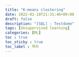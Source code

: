 ```yaml
---
title: "K-means clustering"
date: 2022-02-10T21:31:46+09:00
draft: false
description: "[SQL] : Testdome"
tags: [Unsupervised learning]
categories: [ML]
toc : true
toc_sticky : true
toc_label : 목차
---
```


